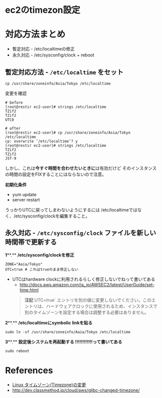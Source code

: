 ec2のtimezon設定
=========================

# 対応方法まとめ

* 暫定対応 - /etc/localtimeの修正
* 永久対応 - /etc/sysconfig/clock + reboot

## 暫定対応方法 - `/etc/localtime` をセット

`cp /usr/share/zoneinfo/Asia/Tokyo /etc/localtime` 

変更を確認

    # before
    [root@restir ec2-user]# strings /etc/localtime
    TZif2
    TZif2
    UTC0
    
    # after
    [root@restir ec2-user]# cp /usr/share/zoneinfo/Asia/Tokyo /etc/localtime
    cp: overwrite ‘/etc/localtime’? y
    [root@restir ec2-user]# strings /etc/localtime
    TZif2
    TZif2
    JST-9

しかし、これは**今すぐ時間を合わせたいときに**は有効だけど
そのインスタンスの時間の設定をFIXすることにはならないので注意。

**初期化条件**

- yum update
- server restart

うっかりUTCに戻ってしまわないようにするには
/etc/localtimeではなく、/etc/sysconfig/clockを編集すること。


## 永久対応 - `/etc/sysconfig/clock` ファイルを新しい時間帯で更新する

**1****.** **/etc/sysconfig/clockを修正**

    ZONE="Aaia/Tokyo"
    UTC=true # これはtrueのまま修正しない
- UTCはhardware clockに利用されるらしく修正しないでねって書いてある
  - http://docs.aws.amazon.com/ja_jp/AWSEC2/latest/UserGuide/set-time.html
  > **注記**
  > UTC=true` エントリを別の値に変更しないでください。このエントリは、ハードウェアクロックに使用されるため、インスタンスで別のタイムゾーンを設定する場合は調整する必要はありません。

**2****.** **/etc/localtimeにsymbolic linkを貼る**

    sudo ln -sf /usr/share/zoneinfo/Aaia/Tokyo /etc/localtime

**3****.** **設定後システムを再起動する !!!!!!!!!!!!って書いてある**

    sudo reboot



# References

- [Linux タイムゾーン(Timezone)の変更](http://qiita.com/azusanakano/items/b39bd22504313884a7c3)
- http://dev.classmethod.jp/cloud/aws/glibc-changed-timezone/